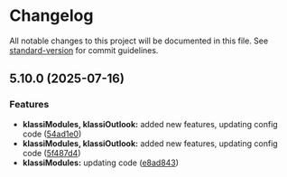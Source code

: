 # Changelog

All notable changes to this project will be documented in this file. See [standard-version](https://github.com/conventional-changelog/standard-version) for commit guidelines.

## 5.10.0 (2025-07-16)


### Features

* **klassiModules, klassiOutlook:** added new features, updating config code ([54ad1e0](https://github.com/klassijs/klassi-js/commit/54ad1e086a7336d373274c57ab3689a05403dd01))
* **klassiModules, klassiOutlook:** added new features, updating config code ([5f487d4](https://github.com/klassijs/klassi-js/commit/5f487d440a1a78bd6129bc7e78e2d2810d9a5e08))
* **klassiModules:** updating code ([e8ad843](https://github.com/klassijs/klassi-js/commit/e8ad84325532ed6f8748c3e99458a1fa3f6dbbdd))
